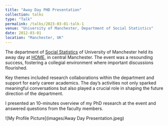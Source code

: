 ```yaml
---
title: "Away Day PHD Presentation"
collection: talks
type: "Talk"
permalink: /talks/2023-03-01-talk-1
venue: "University of Manchester, Department of Social Statistics"
date: 2012-03-01
location: "Manchester, UK"
---
```


The department of [Social Statistics](https://www.socialsciences.manchester.ac.uk/social-statistics/) of University of Manchester held its away day at [HOME](https://homemcr.org/), in central Manchester. The event was a resounding success, fostering a collegial environment where important discussions flourished. 

Key themes included research collaborations within the department and support for early career academics. The day’s activities not only sparked meaningful conversations but also played a crucial role in shaping the future direction of the department.

I presented an 10-minutes overview of my PhD research at the event and answered questions from the faculty members.

![My Profile Picture](images/Away Day Presentation.jpeg)
